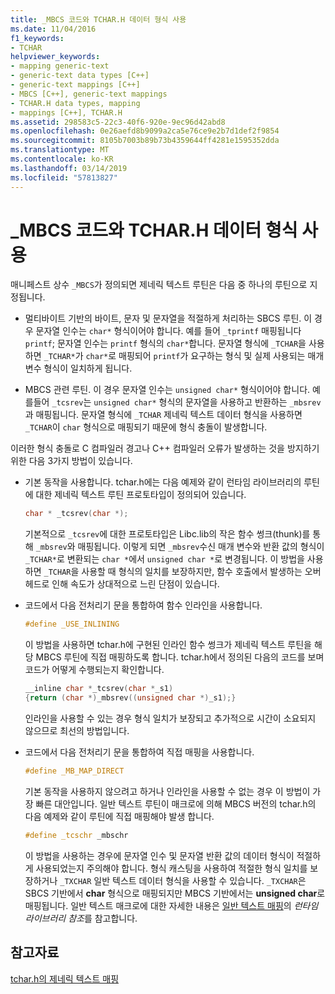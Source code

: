 ```yaml
---
title: _MBCS 코드와 TCHAR.H 데이터 형식 사용
ms.date: 11/04/2016
f1_keywords:
- TCHAR
helpviewer_keywords:
- mapping generic-text
- generic-text data types [C++]
- generic-text mappings [C++]
- MBCS [C++], generic-text mappings
- TCHAR.H data types, mapping
- mappings [C++], TCHAR.H
ms.assetid: 298583c5-22c3-40f6-920e-9ec96d42abd8
ms.openlocfilehash: 0e26aefd8b9099a2ca5e76ce9e2b7d1def2f9854
ms.sourcegitcommit: 8105b7003b89b73b4359644ff4281e1595352dda
ms.translationtype: MT
ms.contentlocale: ko-KR
ms.lasthandoff: 03/14/2019
ms.locfileid: "57813827"
---
```

# <a name="using-tcharh-data-types-with-mbcs-code"></a>_MBCS 코드와 TCHAR.H 데이터 형식 사용

매니페스트 상수 `_MBCS`가 정의되면 제네릭 텍스트 루틴은 다음 중 하나의 루틴으로 지정됩니다.

- 멀티바이트 기반의 바이트, 문자 및 문자열을 적절하게 처리하는 SBCS 루틴. 이 경우 문자열 인수는 `char*` 형식이어야 합니다. 예를 들어 `_tprintf` 매핑됩니다 `printf`; 문자열 인수는 `printf` 형식의 `char*`합니다. 문자열 형식에 `_TCHAR`을 사용하면 `_TCHAR*`가 `char*`로 매핑되어 `printf`가 요구하는 형식 및 실제 사용되는 매개 변수 형식이 일치하게 됩니다.

- MBCS 관련 루틴. 이 경우 문자열 인수는 `unsigned char*` 형식이어야 합니다. 예를들어 `_tcsrev`는 `unsigned char*` 형식의 문자열을 사용하고 반환하는 `_mbsrev`과 매핑됩니다. 문자열 형식에 `_TCHAR` 제네릭 텍스트 데이터 형식을 사용하면 `_TCHAR`이 `char` 형식으로 매핑되기 때문에 형식 충돌이 발생합니다.

이러한 형식 충돌로 C 컴파일러 경고나 C++ 컴파일러 오류가 발생하는 것을 방지하기 위한 다음 3가지 방법이 있습니다.

- 기본 동작을 사용합니다. tchar.h에는 다음 예제와 같이 런타임 라이브러리의 루틴에 대한 제네릭 텍스트 루틴 프로토타입이 정의되어 있습니다.

    ```cpp
    char * _tcsrev(char *);
    ```

   기본적으로 `_tcsrev`에 대한 프로토타입은 Libc.lib의 작은 함수 썽크(thunk)를 통해 `_mbsrev`와 매핑됩니다. 이렇게 되면 `_mbsrev`수신 매개 변수와 반환 값의 형식이 `_TCHAR*`로 변환되는 `char *`에서 `unsigned char *`로 변경됩니다. 이 방법을 사용하면 `_TCHAR`을 사용할 때 형식의 일치를 보장하지만, 함수 호출에서 발생하는 오버헤드로 인해 속도가 상대적으로 느린 단점이 있습니다.

- 코드에서 다음 전처리기 문을 통합하여 함수 인라인을 사용합니다.

    ```cpp
    #define _USE_INLINING
    ```

   이 방법을 사용하면 tchar.h에 구현된 인라인 함수 썽크가 제네릭 텍스트 루틴을 해당 MBCS 루틴에 직접 매핑하도록 합니다. tchar.h에서 정의된 다음의 코드를 보며 코드가 어떻게 수행되는지 확인합니다.

    ```cpp
    __inline char *_tcsrev(char *_s1)
    {return (char *)_mbsrev((unsigned char *)_s1);}
    ```

   인라인을 사용할 수 있는 경우 형식 일치가 보장되고 추가적으로 시간이 소요되지 않으므로 최선의 방법입니다.

- 코드에서 다음 전처리기 문을 통합하여 직접 매핑을 사용합니다.

    ```cpp
    #define _MB_MAP_DIRECT
    ```

   기본 동작을 사용하지 않으려고 하거나 인라인을 사용할 수 없는 경우 이 방법이 가장 빠른 대안입니다. 일반 텍스트 루틴이 매크로에 의해 MBCS 버전의 tchar.h의 다음 예제와 같이 루틴에 직접 매핑해야 발생 합니다.

    ```cpp
    #define _tcschr _mbschr
    ```

   이 방법을 사용하는 경우에 문자열 인수 및 문자열 반환 값의 데이터 형식이 적절하게 사용되었는지 주의해야 합니다. 형식 캐스팅을 사용하여 적절한 형식 일치를 보장하거나 `_TXCHAR` 일반 텍스트 데이터 형식을 사용할 수 있습니다. `_TXCHAR`은 SBCS 기반에서 **char** 형식으로 매핑되지만 MBCS 기반에서는 **unsigned char**로 매핑됩니다. 일반 텍스트 매크로에 대한 자세한 내용은 [일반 텍스트 매핑](../c-runtime-library/generic-text-mappings.md)의 *런타임 라이브러리 참조*를 참고합니다.

## <a name="see-also"></a>참고자료

[tchar.h의 제네릭 텍스트 매핑](../text/generic-text-mappings-in-tchar-h.md)
